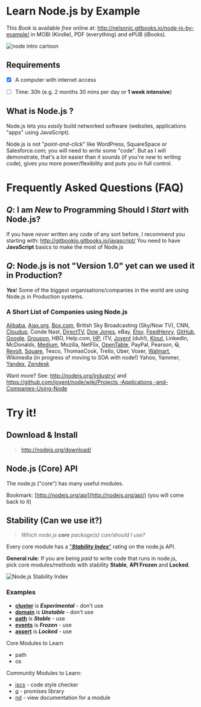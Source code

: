 # Learn Node.js by Example

This *Book* is available *free* online at:
http://nelsonic.gitbooks.io/node-js-by-example/
in MOBI (Kindle), PDF (everything) and ePUB (iBooks).

![node intro cartoon](http://3.bp.blogspot.com/-E4-XhVMp5mM/Uw0_WOQWpkI/AAAAAAAAACw/WJn7RX0wJOQ/s1600/not-invented-here.png)

## Requirements

- [x] A computer with internet access
- [ ] Time: 30h (e.g. 2 months 30 mins per day or **1 week intensive**)


## What is Node.js ?

Node.js lets you *easily* build networked software (websites, applications "apps"
using JavaScript).

Node.js is not "*point-and-click*" like WordPress, SquareSpace or Salesforce.com;
you will need to *write* some "code". But as I will demonstrate, that's
a *lot* easier than it sounds (if you're *new* to writing code),
gives you more power/flexibility and puts you in full control.

# Frequently Asked Questions (FAQ)

## *Q*: I am *New* to Programming Should I *Start* with Node.js?

If you have *never* written any code of any sort before,
I recommend you starting with: http://gitbookio.gitbooks.io/javascript/
You need to have **JavaScript** basics to make the most of Node.js

## *Q*: Node.js is not "Version 1.0" yet can we used it in Production?

***Yes***!  Some of the biggest organisations/companies in the world
are using Node.js in Production systems.

### A Short List of Companies using Node.js

[Alibaba](https://github.com/alibaba/node-hbase-client),
[Ajax.org](Ajax.org),
[Box.com](http://tech.blog.box.com/2014/06/node-js-high-availability-at-box/), British Sky Broadcasting (Sky/Now TV),
CNN,
[Cloudup](https://cloudup.com/),
Conde Nast,
[DirectTV](http://strongloop.com/strongblog/node-summit-media-companies-embrace-node-js-for-rapidly-developing-responsive-apps/),
[Dow Jones](http://nodejs.org/industry),
eBay,
[Etsy](https://github.com/etsy/statsd),
[FeedHenry](http://www.feedhenry.com/),
[GitHub](https://twitter.com/github/status/16979699217465344),
[Google](http://venturebeat.com/2012/01/24/node-at-google-mozilla-yahoo/),
[Groupon](http://nodeup.com/fiftyeight),
HBO,
Help.com,
[HP](https://github.com/joyent/node/wiki/Projects,-Applications,-and-Companies-Using-Node),
iTV,
[Joyent](https://www.joyent.com/) (duh!),
[Klout](https://klout.com),
LinkedIn,
McDonalds,
[Medium](https://medium.com/the-story),
Mozilla,
NetFlix,
[OpenTable](http://hapijs.com/community),
PayPal,
Pearson,
~~Q~~,
[Revolt](http://revolt.tv/),
[Square](https://modulus.io/companies-using-node),
Tesco,
ThomasCook,
Trello,
Uber,
Voxer,
[Walmart](http://www.joyent.com/blog/walmart-node-js-memory-leak),
Wikimedia (in progress of moving to SOA with node!)
Yahoo,
Yammer,
[Yandex](https://www.youtube.com/watch?v=zdCxgdH4wZo),
[Zendesk](http://radar.zendesk.com/)

Want more? See: http://nodejs.org/industry/ and <br />
https://github.com/joyent/node/wiki/Projects,-Applications,-and-Companies-Using-Node




# Try it!

## Download & Install

> http://nodejs.org/download/


## Node.js (Core) API

The node.js ("core") has many useful modules.

Bookmark: [http://nodejs.org/api](http://nodejs.org/api/) (you will come back to it)



## Stability (Can we use it?)

> *Which node.js* ***core*** *package(s) can/should I use?*

Every core module has a
["***Stability Index***"](http://nodejs.org/api/documentation.html#documentation_stability_index)
rating on the node.js API.

**General rule**: If you are being *paid* to write code
that runs in node.js, <br /> pick core modules/methods
with stability **Stable**, **API Frozen** and **Locked**.

![Node.js Stability Index](http://i.imgur.com/xIroFrS.png)


### Examples

- [**cluster**](http://nodejs.org/api/cluster.html) is ***Experimental*** - don't use
- [**domain**](http://nodejs.org/api/domain.html) is ***Unstable*** - don't use
- [**path**](http://nodejs.org/api/path.html) is ***Stable*** - use
- [**events**](http://nodejs.org/api/events.html) is ***Frozen*** - use
- [**assert**](http://nodejs.org/api/assert.html) is ***Locked*** - use

Core Modules to Learn

- path
- os



Community Modules to Learn:

- [jscs](https://www.npmjs.org/package/jscs) - code style checker
- [q](https://www.npmjs.org/package/q) - promises library
- [nd](https://www.npmjs.org/package/nd) - view documentation for a module
